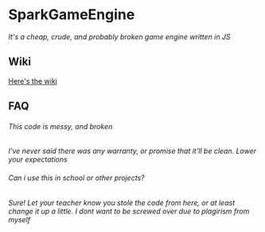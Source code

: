 # SparkGameEngine
*It's a cheap, crude, and probably broken game engine written in JS*


## Wiki
[Here's the wiki](./wiki "SparkGameEngine wiki")

## FAQ
###### This code is messy, and broken
*I've never said there was any warranty, or promise that it'll be clean. Lower your expectations*
###### Can i use this in school or other projects?
*Sure! Let your teacher know you stole the code from here, or at least change it up a little. I dont want to be screwed over due to plagirism from myself* 






